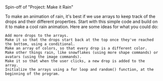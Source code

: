  
Spin-off of "Project: Make it Rain"

To make an animation of rain, it's best if we use arrays to keep track of the drops and their different properties. Start with this simple code and build on it to make a cool rain animation. Here are some ideas for what you could do:

    Add more drops to the arrays.
    Make it so that the drops start back at the top once they've reached the bottom, using a conditional.
    Make an array of colors, so that every drop is a different color.
    Make other things rain, like snowflakes (using more shape commands) or avatars (using the image commands).
    Make it so that when the user clicks, a new drop is added to the array.
    Initialize the arrays using a for loop and random() function, at the beginning of the program. 
